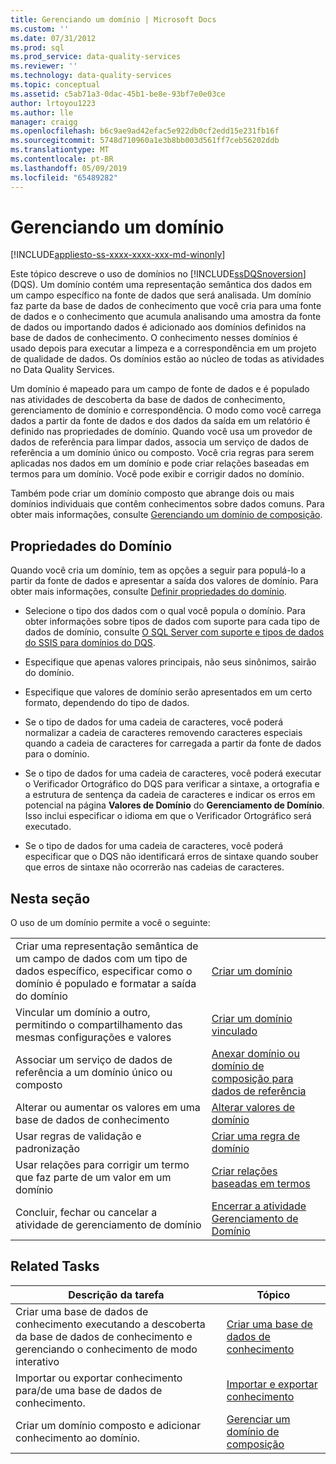 ```yaml
---
title: Gerenciando um domínio | Microsoft Docs
ms.custom: ''
ms.date: 07/31/2012
ms.prod: sql
ms.prod_service: data-quality-services
ms.reviewer: ''
ms.technology: data-quality-services
ms.topic: conceptual
ms.assetid: c5ab71a3-0dac-45b1-be8e-93bf7e0e03ce
author: lrtoyou1223
ms.author: lle
manager: craigg
ms.openlocfilehash: b6c9ae9ad42efac5e922db0cf2edd15e231fb16f
ms.sourcegitcommit: 5748d710960a1e3b8bb003d561ff7ceb56202ddb
ms.translationtype: MT
ms.contentlocale: pt-BR
ms.lasthandoff: 05/09/2019
ms.locfileid: "65489282"
---
```

# <a name="managing-a-domain"></a>Gerenciando um domínio

[!INCLUDE[appliesto-ss-xxxx-xxxx-xxx-md-winonly](../includes/appliesto-ss-xxxx-xxxx-xxx-md-winonly.md)]

  Este tópico descreve o uso de domínios no [!INCLUDE[ssDQSnoversion](../includes/ssdqsnoversion-md.md)] (DQS). Um domínio contém uma representação semântica dos dados em um campo específico na fonte de dados que será analisada. Um domínio faz parte da base de dados de conhecimento que você cria para uma fonte de dados e o conhecimento que acumula analisando uma amostra da fonte de dados ou importando dados é adicionado aos domínios definidos na base de dados de conhecimento. O conhecimento nesses domínios é usado depois para executar a limpeza e a correspondência em um projeto de qualidade de dados. Os domínios estão ao núcleo de todas as atividades no Data Quality Services.  
  
 Um domínio é mapeado para um campo de fonte de dados e é populado nas atividades de descoberta da base de dados de conhecimento, gerenciamento de domínio e correspondência. O modo como você carrega dados a partir da fonte de dados e dos dados da saída em um relatório é definido nas propriedades de domínio. Quando você usa um provedor de dados de referência para limpar dados, associa um serviço de dados de referência a um domínio único ou composto. Você cria regras para serem aplicadas nos dados em um domínio e pode criar relações baseadas em termos para um domínio. Você pode exibir e corrigir dados no domínio.  
  
 Também pode criar um domínio composto que abrange dois ou mais domínios individuais que contêm conhecimentos sobre dados comuns. Para obter mais informações, consulte [Gerenciando um domínio de composição](../data-quality-services/managing-a-composite-domain.md).  
  
## <a name="domain-properties"></a>Propriedades do Domínio  
 Quando você cria um domínio, tem as opções a seguir para populá-lo a partir da fonte de dados e apresentar a saída dos valores de domínio. Para obter mais informações, consulte [Definir propriedades do domínio](../data-quality-services/set-domain-properties.md).  
  
-   Selecione o tipo dos dados com o qual você popula o domínio. Para obter informações sobre tipos de dados com suporte para cada tipo de dados de domínio, consulte [O SQL Server com suporte e tipos de dados do SSIS para domínios do DQS](../data-quality-services/supported-sql-server-and-ssis-data-types-for-dqs-domains.md).  
  
-   Especifique que apenas valores principais, não seus sinônimos, sairão do domínio.  
  
-   Especifique que valores de domínio serão apresentados em um certo formato, dependendo do tipo de dados.  
  
-   Se o tipo de dados for uma cadeia de caracteres, você poderá normalizar a cadeia de caracteres removendo caracteres especiais quando a cadeia de caracteres for carregada a partir da fonte de dados para o domínio.  
  
-   Se o tipo de dados for uma cadeia de caracteres, você poderá executar o Verificador Ortográfico do DQS para verificar a sintaxe, a ortografia e a estrutura de sentença da cadeia de caracteres e indicar os erros em potencial na página **Valores de Domínio** do **Gerenciamento de Domínio**. Isso inclui especificar o idioma em que o Verificador Ortográfico será executado.  
  
-   Se o tipo de dados for uma cadeia de caracteres, você poderá especificar que o DQS não identificará erros de sintaxe quando souber que erros de sintaxe não ocorrerão nas cadeias de caracteres.  
  
## <a name="in-this-section"></a>Nesta seção  
 O uso de um domínio permite a você o seguinte:  
  
|||  
|-|-|  
|Criar uma representação semântica de um campo de dados com um tipo de dados específico, especificar como o domínio é populado e formatar a saída do domínio|[Criar um domínio](../data-quality-services/create-a-domain.md)|  
|Vincular um domínio a outro, permitindo o compartilhamento das mesmas configurações e valores|[Criar um domínio vinculado](../data-quality-services/create-a-linked-domain.md)|  
|Associar um serviço de dados de referência a um domínio único ou composto|[Anexar domínio ou domínio de composição para dados de referência](../data-quality-services/attach-domain-or-composite-domain-to-reference-data.md)|  
|Alterar ou aumentar os valores em uma base de dados de conhecimento|[Alterar valores de domínio](../data-quality-services/change-domain-values.md)|  
|Usar regras de validação e padronização|[Criar uma regra de domínio](../data-quality-services/create-a-domain-rule.md)|  
|Usar relações para corrigir um termo que faz parte de um valor em um domínio|[Criar relações baseadas em termos](../data-quality-services/create-term-based-relations.md)|  
|Concluir, fechar ou cancelar a atividade de gerenciamento de domínio|[Encerrar a atividade Gerenciamento de Domínio](https://msdn.microsoft.com/library/ab6505ad-3090-453b-bb01-58435e7fa7c0)|  
  
## <a name="related-tasks"></a>Related Tasks  
  
|Descrição da tarefa|Tópico|  
|----------------------|-----------|  
|Criar uma base de dados de conhecimento executando a descoberta da base de dados de conhecimento e gerenciando o conhecimento de modo interativo|[Criar uma base de dados de conhecimento](../data-quality-services/building-a-knowledge-base.md)|  
|Importar ou exportar conhecimento para/de uma base de dados de conhecimento.|[Importar e exportar conhecimento](../data-quality-services/importing-and-exporting-knowledge.md)|  
|Criar um domínio composto e adicionar conhecimento ao domínio.|[Gerenciar um domínio de composição](../data-quality-services/managing-a-composite-domain.md)|  
  
  
